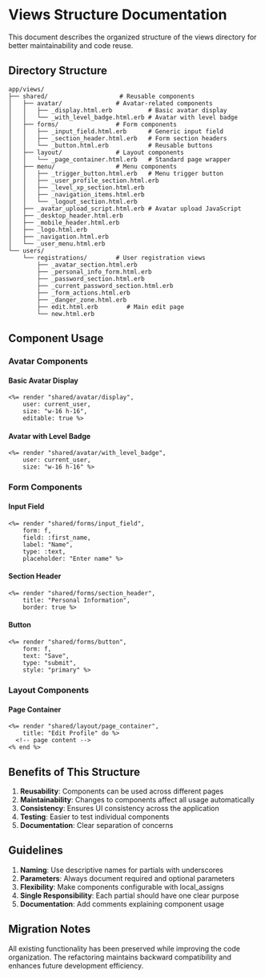 # Views Structure Documentation

This document describes the organized structure of the views directory for better maintainability and code reuse.

## Directory Structure

```
app/views/
├── shared/                    # Reusable components
│   ├── avatar/               # Avatar-related components
│   │   ├── _display.html.erb          # Basic avatar display
│   │   └── _with_level_badge.html.erb # Avatar with level badge
│   ├── forms/                # Form components
│   │   ├── _input_field.html.erb      # Generic input field
│   │   ├── _section_header.html.erb   # Form section headers
│   │   └── _button.html.erb           # Reusable buttons
│   ├── layout/               # Layout components
│   │   └── _page_container.html.erb   # Standard page wrapper
│   ├── menu/                 # Menu components
│   │   ├── _trigger_button.html.erb   # Menu trigger button
│   │   ├── _user_profile_section.html.erb
│   │   ├── _level_xp_section.html.erb
│   │   ├── _navigation_items.html.erb
│   │   └── _logout_section.html.erb
│   ├── _avatar_upload_script.html.erb # Avatar upload JavaScript
│   ├── _desktop_header.html.erb
│   ├── _mobile_header.html.erb
│   ├── _logo.html.erb
│   ├── _navigation.html.erb
│   └── _user_menu.html.erb
└── users/
    └── registrations/        # User registration views
        ├── _avatar_section.html.erb
        ├── _personal_info_form.html.erb
        ├── _password_section.html.erb
        ├── _current_password_section.html.erb
        ├── _form_actions.html.erb
        ├── _danger_zone.html.erb
        ├── edit.html.erb        # Main edit page
        └── new.html.erb
```

## Component Usage

### Avatar Components

#### Basic Avatar Display
```erb
<%= render "shared/avatar/display", 
    user: current_user, 
    size: "w-16 h-16", 
    editable: true %>
```

#### Avatar with Level Badge
```erb
<%= render "shared/avatar/with_level_badge", 
    user: current_user, 
    size: "w-16 h-16" %>
```

### Form Components

#### Input Field
```erb
<%= render "shared/forms/input_field", 
    form: f, 
    field: :first_name, 
    label: "Name", 
    type: :text, 
    placeholder: "Enter name" %>
```

#### Section Header
```erb
<%= render "shared/forms/section_header", 
    title: "Personal Information", 
    border: true %>
```

#### Button
```erb
<%= render "shared/forms/button", 
    form: f,
    text: "Save", 
    type: "submit", 
    style: "primary" %>
```

### Layout Components

#### Page Container
```erb
<%= render "shared/layout/page_container", 
    title: "Edit Profile" do %>
  <!-- page content -->
<% end %>
```

## Benefits of This Structure

1. **Reusability**: Components can be used across different pages
2. **Maintainability**: Changes to components affect all usage automatically
3. **Consistency**: Ensures UI consistency across the application
4. **Testing**: Easier to test individual components
5. **Documentation**: Clear separation of concerns

## Guidelines

1. **Naming**: Use descriptive names for partials with underscores
2. **Parameters**: Always document required and optional parameters
3. **Flexibility**: Make components configurable with local_assigns
4. **Single Responsibility**: Each partial should have one clear purpose
5. **Documentation**: Add comments explaining component usage

## Migration Notes

All existing functionality has been preserved while improving the code organization. The refactoring maintains backward compatibility and enhances future development efficiency.